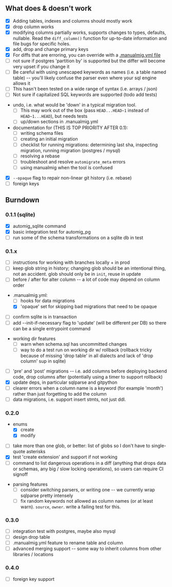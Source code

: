 ## What does & doesn't work

* [x] Adding tables, indexes and columns should mostly work
* [x] drop column works
* [x] modifying columns partially works, supports changes to types, defaults, nullable. Read the `diff_column()` function for up-to-date information and file bugs for specific holes.
* [x] add, drop and change primary keys
* [x] For diffs that are erroring, you can override with a [.manualmig.yml file](./.manualmig.yml)
* [ ] not sure if postgres 'partition by' is supported but the differ will become very upset if you change it
* [ ] Be careful with using unescaped keywords as names (i.e. a table named table) -- you'll likely confuse the parser even where your sql engine allows it
* [ ] This hasn't been tested on a wide range of syntax (i.e. arrays / json)
* [ ] Not sure if capitalized SQL keywords are supported (todo add tests)
* undo, i.e. what would be 'down' in a typical migration tool.
  - [ ] This may work out of the box (pass `HEAD...HEAD~1` instead of `HEAD~1...HEAD`), but needs tests
  - [ ] up/down sections in .manualmig.yml
* documentation for (THIS IS TOP PRIORITY AFTER 0.1):
  - [ ] writing schema files
  - [ ] creating an initial migration
  - [ ] checklist for running migrations: determining last sha, inspecting migration, running migration (postgres / mysql)
  - [ ] resolving a rebase
  - [ ] troubleshoot and resolve `automigrate_meta` errors
  - [ ] using manualmig when the tool is confused
* [x] `--opaque` flag to repair non-linear git history (i.e. rebase)
* [ ] foreign keys

## Burndown

### 0.1.1 (sqlite)

* [x] automig\_sqlite command
* [x] basic integration test for automig\_pg
* [ ] run some of the schema transformations on a sqlite db in test

### 0.1.x

* [ ] instructions for working with branches locally + in prod
* [ ] keep glob string in history; changing glob should be an intentional thing, not an accident. glob should only be in `init`, reuse in update
* [ ] before / after for alter column -- a lot of code may depend on column order
* .manualmig.yml:
	- [ ] hooks for data migrations
	- [x] 'opaque' set for skipping bad migrations that need to be opaque
* [ ] confirm sqlite is in transaction
* [ ] add --init-if-necessary flag to 'update' (will be different per DB) so there can be a single entrypoint command
* working dir features
	- [ ] warn when schema.sql has uncommitted changes
	- [ ] way to do a test run on working dir w/ rollback (rollback tricky because of missing 'drop table' in all dialects and lack of 'drop column' sup in sqlite)
* [ ] 'pre' and 'post' migrations -- i.e. add columns before deploying backend code, drop columns after (potentially using a timer to support rollback)
* [x] update deps, in particular sqlparse and gitpython
* [ ] clearer errors when a column name is a keyword (for example 'month') rather than just forgetting to add the column
* [ ] data migrations, i.e. support insert stmts, not just ddl.

### 0.2.0

* enums
	- [x] create
	- [x] modify
* [ ] take more than one glob, or better: list of globs so I don't have to single-quote asterisks
* [x] test 'create extension' and support if not working
* [ ] command to list dangerous operations in a diff (anything that drops data or schemas, any big / slow locking operations), so users can require CI signoff
* parsing features
	- [ ] consider switching parsers, or writing one -- we currently wrap sqlparse pretty intensely
	- [ ] fix random keywords not allowed as column names (or at least warn). `source`, `owner`. write a failing test for this.

### 0.3.0

* [ ] integration test with postgres, maybe also mysql
* [ ] design drop table
* [ ] .manualmig.yml feature to rename table and column
* [ ] advanced merging support -- some way to inherit columns from other libraries / locations

### 0.4.0

* [ ] foreign key support
